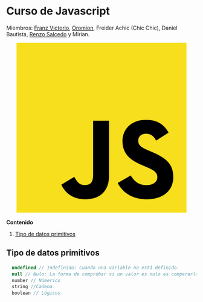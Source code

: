 # Curso de Javascript

Miembros: [Franz Victorio](https://github.com/evenhold), [Oromion](https://github.com/carlosal1015), Freider Achic (Chic Chic), Daniel Bautista, [Renzo Salcedo](https://github.com/renzocode) y Mirian.

<p align="center">
  <img src="https://github.com/carlosal1015/Curso-Javascript/blob/master/images/logo.png"  width="450">
</p>

**Contenido**   
1. [Tipo de datos primitivos](#id1)



## Tipo de datos primitivos <a name="id1"></a>
```js
  undefined // Indefinido: Cuando una variable no está definido.
  null // Nulo: La forma de comprobar si un valor es nulo es compararlo con el literal null.
  number // Númerico
  string //Cadena
  boolean // Lógicos
```
